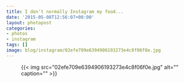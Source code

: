 ```yaml
---
title: I don't normally Instagram my food...
date: '2015-05-08T12:56:07+00:00'
layout: photopost
categories:
- photos
- instagram
tags: []
image: blog/instagram/02efe709e6394906193273e4c8f06f0e.jpg
---
```


<figure class="photo photo--square">
  {{< img src="02efe709e6394906193273e4c8f06f0e.jpg" alt="" caption="" >}}

</figure>



